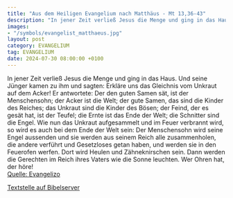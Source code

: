 ```yaml
---
title: "Aus dem Heiligen Evangelium nach Matthäus - Mt 13,36-43"
description: "In jener Zeit verließ Jesus die Menge und ging in das Haus. Und seine Jünger kamen zu ihm und sagten: Erkläre uns das Gleichnis vom Unkraut auf dem Acker! Er antwortete: Der den guten Samen sät, ist der Menschensohn; der Acker ist die Welt; der gute Samen, das sind die Kinder des...."
images:
- "/symbols/evangelist_matthaeus.jpg"
layout: post
category: EVANGELIUM
tag: EVANGELIUM
date: 2024-07-30 08:00:00 +0100
---
```

In jener Zeit verließ Jesus die Menge und ging in das Haus. Und seine Jünger kamen zu ihm und sagten: Erkläre uns das Gleichnis vom Unkraut auf dem Acker!
Er antwortete: Der den guten Samen sät, ist der Menschensohn;
der Acker ist die Welt; der gute Samen, das sind die Kinder des Reiches; das Unkraut sind die Kinder des Bösen;
der Feind, der es gesät hat, ist der Teufel; die Ernte ist das Ende der Welt; die Schnitter sind die Engel.<!--more-->
Wie nun das Unkraut aufgesammelt und im Feuer verbrannt wird, so wird es auch bei dem Ende der Welt sein:
Der Menschensohn wird seine Engel aussenden und sie werden aus seinem Reich alle zusammenholen, die andere verführt und Gesetzloses getan haben,
und werden sie in den Feuerofen werfen. Dort wird Heulen und Zähneknirschen sein.
Dann werden die Gerechten im Reich ihres Vaters wie die Sonne leuchten. Wer Ohren hat, der höre!<br>
[Quelle: Evangelizo](https://evangeliumtagfuertag.org/DE/gospel)

[Textstelle auf Bibelserver](https://www.bibleserver.com/EU/Matthäus13,36-43)
